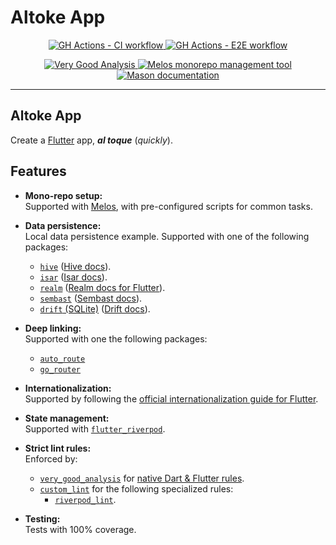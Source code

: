 # Altoke App

<!-- [github_actions_workflow_ci_badge]: https://github.com/mrverdant13/altoke_app/actions/workflows/ci.yaml/badge.svg -->
<!-- [github_actions_workflow_ci_link]: https://github.com/mrverdant13/altoke_app/actions/workflows/ci.yaml -->
<!-- [github_actions_workflow_e2e_badge]: https://github.com/mrverdant13/altoke_app/actions/workflows/e2e.yaml/badge.svg -->
<!-- [github_actions_workflow_e2e_link]: https://github.com/mrverdant13/altoke_app/actions/workflows/e2e.yaml -->


<p align="center">
  <p align="center">
    <a href="https://github.com/mrverdant13/altoke_app/actions/workflows/ci.yaml">
      <img
        src="https://github.com/mrverdant13/altoke_app/actions/workflows/ci.yaml/badge.svg"
        alt="GH Actions - CI workflow"
      />
    </a>
    <a href="https://github.com/mrverdant13/altoke_app/actions/workflows/e2e.yaml">
      <img
        src="https://github.com/mrverdant13/altoke_app/actions/workflows/e2e.yaml/badge.svg"
        alt="GH Actions - E2E workflow"
      />
    </a>
  </p>
  <p align="center">
    <a href="https://pub.dev/packages/very_good_analysis">
      <img
        src="https://img.shields.io/badge/style-very_good_analysis-B22C89.svg"
        alt="Very Good Analysis"
      />
    </a>
    <a href="https://melos.invertase.dev/">
      <img
        src="https://img.shields.io/badge/maintained%20with-melos-f700ff.svg"
        alt="Melos monorepo management tool"
      />
    </a>
    <a href="https://docs.brickhub.dev/">
      <img
        src="https://img.shields.io/endpoint?url=https%3A%2F%2Ftinyurl.com%2Fmason-badge"
        alt="Mason documentation"
      />
    </a>
  </p>
</p>

---

## Altoke App

Create a [Flutter][flutter_web_link] app, **_al toque_** (_quickly_).

## Features

- **Mono-repo setup:**\
  Supported with [Melos][docs_melos_link], with pre-configured scripts for common tasks.

- **Data persistence:**\
  Local data persistence example. Supported with one of the following packages:
    - [`hive`][pub_package_hive] ([Hive docs][docs_hive_link]).
    - [`isar`][pub_package_isar] ([Isar docs][docs_isar_link]).
    - [`realm`][pub_package_realm] ([Realm docs for Flutter][docs_realm_for_flutter_link]).
    - [`sembast`][pub_package_sembast] ([Sembast docs][docs_sembast_link]).
    - [`drift` (SQLite)][pub_package_drift] ([Drift docs][docs_drift_link]).

- **Deep linking:**\
  Supported with one the following packages:
  - [`auto_route`][pub_package_auto_route]
  - [`go_router`][pub_package_go_router]

- **Internationalization:**\
  Supported by following the [official internationalization guide for Flutter][flutter_docs_internationalization_link].

- **State management:**\
  Supported with [`flutter_riverpod`][pub_package_flutter_riverpod].

- **Strict lint rules:**\
  Enforced by:
  - [`very_good_analysis`][pub_package_very_good_analysis] for [native Dart & Flutter rules][dart_and_flutter_linter_rules_link].
  - [`custom_lint`][pub_package_custom_lint] for the following specialized rules:
    - [`riverpod_lint`][pub_package_riverpod_lint].

- **Testing:**\
  Tests with 100% coverage.

<!-- LINKS -->

[dart_and_flutter_linter_rules_link]: https://dart.dev/tools/linter-rules
[docs_drift_link]:https://drift.simonbinder.eu/
[docs_hive_link]: https://docs.hivedb.dev/
[docs_isar_link]: https://isar.dev/
[docs_melos_link]: https://melos.invertase.dev/
[docs_sembast_link]: https://github.com/tekartik/sembast.dart/blob/master/sembast/doc/guide.md
[docs_realm_for_flutter_link]: https://www.mongodb.com/docs/realm/sdk/flutter/
[flutter_docs_internationalization_link]: https://docs.flutter.dev/ui/accessibility-and-localization/internationalization
[flutter_web_link]: https://flutter.dev/
[pub_package_auto_route]: https://pub.dev/packages/auto_route
[pub_package_custom_lint]: https://pub.dev/packages/custom_lint
[pub_package_flutter_riverpod]: https://pub.dev/packages/flutter_riverpod
[pub_package_go_router]: https://pub.dev/packages/go_router
[pub_package_drift]: https://pub.dev/packages/drift
[pub_package_hive]: https://pub.dev/packages/hive
[pub_package_isar]: https://pub.dev/packages/isar
[pub_package_realm]: https://pub.dev/packages/realm
[pub_package_riverpod_lint]: https://pub.dev/packages/riverpod_lint
[pub_package_sembast]: https://pub.dev/packages/sembast
[pub_package_very_good_analysis]: https://pub.dev/packages/very_good_analysis
